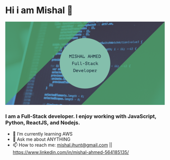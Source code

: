 # Hi i am Mishal 👋
<img src="https://github.com/getsomex/getsomex/blob/main/mishal-ahmed-fullstack-dev.png" alt="Mishal Ahmed - Full-Stack developer">

### I am a  Full-Stack developer. I enjoy working with JavaScript, Python, ReactJS, and Nodejs.

- 🌱 I’m currently learning AWS
- 💬 Ask me about ANYTHING
- 📫 How to reach me: mishal.jhunt@gmail.com || https://www.linkedin.com/in/mishal-ahmed-564185135/

